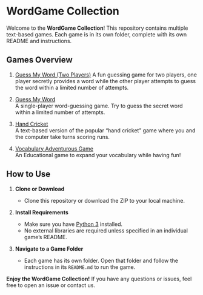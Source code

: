 # WordGame Collection

Welcome to the **WordGame Collection**! This repository contains multiple text-based games. Each game is in its own folder, complete with its own README and instructions.

## Games Overview

1. [Guess My Word (Two Players)](./Guess%20My%20Word%20%28Two%20Players%29/README.md) 
   A fun guessing game for two players, one player secretly provides a word while the other player attempts to guess the word within a limited number of attempts.

2. [Guess My Word](Guess%20My%20Word/README.md)  
   A single-player word-guessing game. Try to guess the secret word within a limited number of attempts.

3. [Hand Cricket](Hand%20Cricket/README.md)  
   A text-based version of the popular “hand cricket” game where you and the computer take turns scoring runs.

4. [Vocabulary Adventurous Game](Vocabulary%20Adventurous%20Game/README.md)  
   An Educational game to expand your vocabulary while having fun!

## How to Use

1. **Clone or Download**  
   - Clone this repository or download the ZIP to your local machine.

2. **Install Requirements**  
   - Make sure you have [Python 3](https://www.python.org/downloads/) installed.
   - No external libraries are required unless specified in an individual game’s README.

3. **Navigate to a Game Folder**  
   - Each game has its own folder. Open that folder and follow the instructions in its `README.md` to run the game.


**Enjoy the WordGame Collection!** If you have any questions or issues, feel free to open an issue or contact us.
